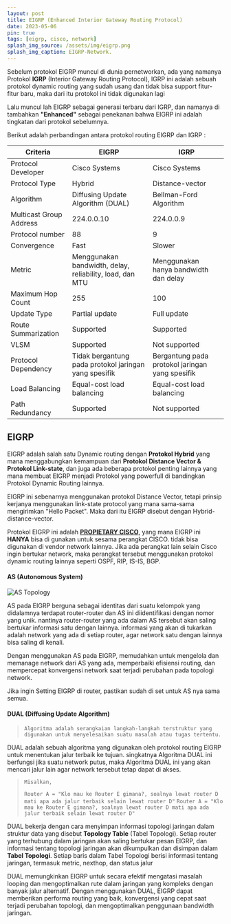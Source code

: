 ```yaml
---
layout: post
title: EIGRP (Enhanced Interior Gateway Routing Protocol)
date: 2023-05-06
pin: true
tags: [eigrp, cisco, network]
splash_img_source: /assets/img/eigrp.png
splash_img_caption: EIGRP-Network.
---
```

Sebelum protokol EIGRP muncul di dunia pernetworkan, ada yang namanya Protokol **IGRP** (Interior Gateway Routing Protocol),
IGRP ini adalah sebuah protokol dynamic routing yang sudah usang dan tidak bisa support fitur-fitur baru, maka dari itu protokol ini tidak digunakan lagi

Lalu muncul lah EIGRP sebagai generasi terbaru dari IGRP, dan namanya di tambahkan **"Enhanced"** sebagai penekanan bahwa EIGRP ini adalah tingkatan dari protokol sebelumnya.

Berikut adalah perbandingan antara protokol routing EIGRP dan IGRP :

| Criteria               | EIGRP                        | IGRP                                    |
| ----------------------| ---------------------------| ----------------------------------------|
| Protocol Developer     | Cisco Systems               | Cisco Systems                           |
| Protocol Type          | Hybrid                      | Distance-vector                          |
| Algorithm              | Diffusing Update Algorithm (DUAL) | Bellman-Ford Algorithm           |
| Multicast Group Address | 224.0.0.10                 | 224.0.0.9                             |
| Protocol number        | 88                          | 9                                     |
| Convergence            | Fast                        | Slower                                  |
| Metric                 | Menggunakan bandwidth, delay, reliability, load, dan MTU | Menggunakan hanya bandwidth dan delay  |
| Maximum Hop Count      | 255                         | 100                                     |
| Update Type            | Partial update              | Full update                              |
| Route Summarization    | Supported                   | Supported                                |
| VLSM                   | Supported                   | Not supported                            |
| Protocol Dependency    | Tidak bergantung pada protokol jaringan yang spesifik | Bergantung pada protokol jaringan yang spesifik |
| Load Balancing         | Equal-cost load balancing  | Equal-cost load balancing               |
| Path Redundancy        | Supported                   | Not supported                            |

## EIGRP
EIGRP adalah salah satu Dynamic routing dengan **Protokol Hybrid** yang mana menggabungkan kemampuan dari **Protokol Distance Vector & Protokol Link-state**, dan juga ada beberapa protokol penting lainnya yang mana membuat EIGRP menjadi Protokol yang powerfull di bandingkan Protokol Dynamic Routing lainnya.

EIGRP ini sebenarnya menggunakan protokol Distance Vector, tetapi prinsip kerjanya menggunakan link-state protocol yang mana sama-sama mengirimkan "Hello Packet". Maka dari itu EIGRP disebut dengan Hybrid-distance-vector.

Protokol EIGRP ini adalah **<u>PROPIETARY CISCO</u>**, yang mana EIGRP ini **HANYA** bisa di gunakan untuk sesama perangkat CISCO. tidak bisa digunakan di vendor network lainnya. Jika ada perangkat lain selain Cisco ingin bertukar network, maka perangkat tersebut menggunakan protokol dynamic routing lainnya seperti OSPF, RIP, IS-IS, BGP. 

#### AS (Autonomous System)

![AS Topology](https://ptgmedia.pearsoncmg.com/images/chap2_9781587145254/elementLinks/02fig01_alt.jpg)

AS pada EIGRP berguna sebagai identitas dari suatu kelompok yang didalamnya terdapat router-router dan AS ini diidentifikasi dengan nomor yang unik. nantinya router-router yang ada dalam AS tersebut akan saling bertukar informasi satu dengan lainnya. informasi yang akan di tukarkan adalah network yang ada di setiap router, agar network satu dengan lainnya bisa saling di kenali.

Dengan menggunakan AS pada EIGRP, memudahkan untuk mengelola dan memanage network dari AS yang ada, memperbaiki efisiensi routing, dan mempercepat konvergensi network saat terjadi perubahan pada topologi network.

Jika ingin Setting EIGRP di router, pastikan sudah di set untuk AS nya sama semua.

#### DUAL (Diffusing Update Algorithm)
> `Algoritma adalah serangkaian langkah-langkah terstruktur yang digunakan untuk menyelesaikan suatu masalah atau tugas tertentu.`

DUAL adalah sebuah algoritma yang digunakan oleh protokol routing EIGRP untuk menentukan jalur terbaik ke tujuan. singkatnya Algoritma DUAL ini berfungsi jika suatu network putus, maka Algoritma DUAL ini yang akan mencari jalur lain agar network tersebut tetap dapat di akses. 

> `Misalkan,`
>
> `Router A = "Klo mau ke Router E gimana?, soalnya lewat router D mati apa ada jalur terbaik selain lewat router D"`
> `Router A = "Klo mau ke Router E gimana?, soalnya lewat router D mati apa ada jalur terbaik selain lewat router D"`


DUAL bekerja dengan cara menyimpan informasi topologi jaringan dalam struktur data yang disebut **Topology Table** (Tabel Topologi). Setiap router yang terhubung dalam jaringan akan saling bertukar pesan EIGRP, dan informasi tentang topologi jaringan akan dikumpulkan dan disimpan dalam **Tabel Topologi**. Setiap baris dalam Tabel Topologi berisi informasi tentang jaringan, termasuk metric, nexthop, dan status jalur

DUAL memungkinkan EIGRP untuk secara efektif mengatasi masalah looping dan mengoptimalkan rute dalam jaringan yang kompleks dengan banyak jalur alternatif. Dengan menggunakan DUAL, EIGRP dapat memberikan performa routing yang baik, konvergensi yang cepat saat terjadi perubahan topologi, dan mengoptimalkan penggunaan bandwidth jaringan.

